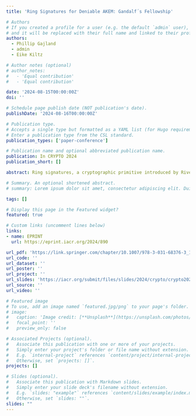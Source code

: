 ```yaml
---
title: 'Ring Signatures for Deniable AKEM: Gandalf´s Fellowship'

# Authors
# If you created a profile for a user (e.g. the default `admin` user), write the username (folder name) here
# and it will be replaced with their full name and linked to their profile.
authors:
  - Phillip Gajland
  - admin
  - Eike Kiltz

# Author notes (optional)
# author_notes:
#   - 'Equal contribution'
#   - 'Equal contribution'

date: '2024-08-15T00:00:00Z'
doi: ''

# Schedule page publish date (NOT publication's date).
publishDate: '2024-08-16T00:00:00Z'

# Publication type.
# Accepts a single type but formatted as a YAML list (for Hugo requirements).
# Enter a publication type from the CSL standard.
publication_types: ['paper-conference']

# Publication name and optional abbreviated publication name.
publication: In CRYPTO 2024
publication_short: []

abstract: Ring signatures, a cryptographic primitive introduced by Rivest, Shamir and Tauman (ASIACRYPT 2001), offer signer anonymity within dynamically formed user groups. Recent advancements have focused on lattice-based constructions to improve efficiency, particularly for large signing rings. However, current state-of-the-art solutions suffer from significant overhead, especially for smaller rings. In this work, we present a novel NTRU-based ring signature scheme, Gandalf, tailored towards small rings. Our post-quantum scheme achieves a 50% reduction in signature sizes compared to the linear ring signature scheme Raptor (ACNS 2019). For rings of size two, our signatures are approximately a quarter the size of DualRing (CRYPTO 2021), another linear scheme, and remain more compact for rings up to size seven. Compared to the sublinear scheme Smile (CRYPTO 2021), our signatures are more compact for rings of up to 26. In particular, for rings of size two, our ring signatures are only 1236 bytes. Additionally, we explore the use of ring signatures to obtain deniability in authenticated key exchange mechanisms (AKEMs), the primitive behind the recent HPKE standard used in MLS and TLS. We take a fine-grained approach at formalising sender deniability within AKEM and seek to define the strongest possible notions. Our contributions extend to a black-box construction of a deniable AKEM from a KEM and a ring signature scheme for rings of size two. Our approach attains the highest level of confidentiality and authenticity, while simultaneously preserving the strongest forms of deniability in two orthogonal settings. Finally, we present parameter sets for our schemes, and show that our deniable AKEM, when instantiated with our ring signature scheme, yields ciphertexts of 2004 bytes.

# Summary. An optional shortened abstract.
# summary: Lorem ipsum dolor sit amet, consectetur adipiscing elit. Duis posuere tellus ac convallis placerat. Proin tincidunt magna sed ex sollicitudin condimentum.

tags: []

# Display this page in the Featured widget?
featured: true

# Custom links (uncomment lines below)
links:
- name: EPRINT
  url: https://eprint.iacr.org/2024/890

url_pdf: 'https://link.springer.com/chapter/10.1007/978-3-031-68376-3_10'
url_code: ''
url_dataset: ''
url_poster: ''
url_project: ''
url_slides: 'https://iacr.org/submit/files/slides/2024/crypto/crypto2024/471/slides.pdf'
url_source: ''
url_video: ''

# Featured image
# To use, add an image named `featured.jpg/png` to your page's folder.
# image:
#   caption: 'Image credit: [**Unsplash**](https://unsplash.com/photos/pLCdAaMFLTE)'
#   focal_point: ''
#   preview_only: false

# Associated Projects (optional).
#   Associate this publication with one or more of your projects.
#   Simply enter your project's folder or file name without extension.
#   E.g. `internal-project` references `content/project/internal-project/index.md`.
#   Otherwise, set `projects: []`.
projects: []

# Slides (optional).
#   Associate this publication with Markdown slides.
#   Simply enter your slide deck's filename without extension.
#   E.g. `slides: "example"` references `content/slides/example/index.md`.
#   Otherwise, set `slides: ""`.
slides: ""
---
```

